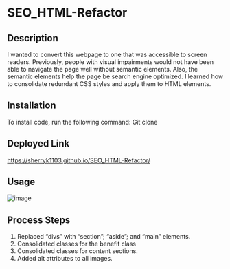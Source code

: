 # SEO_HTML-Refactor

## Description
I wanted to convert this webpage to one that was accessible to screen readers. Previously, people with visual impairments would not have been able to navigate the page well without semantic elements. Also, the semantic elements help the page be search engine optimized. I learned how to consolidate redundant CSS styles and apply them to HTML elements.

## Installation
To install code, run the following command:
Git clone <paste SSH key>
  
## Deployed Link
  https://sherryk1103.github.io/SEO_HTML-Refactor/
  
## Usage
![image](https://github.com/SherryK1103/SEO_HTML-Refactor/assets/129017117/eeb2dcd2-f1b1-44e9-8ac4-29e2edf1c339)


## Process Steps
1.	Replaced “divs” with “section”; “aside”; and “main” elements. 
2.	Consolidated classes for the benefit class 
3.	Consolidated classes for content sections.
4.	Added alt attributes to all images.
